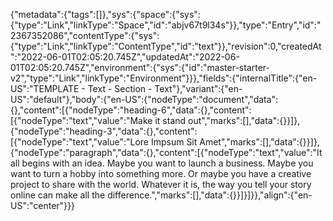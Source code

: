 {"metadata":{"tags":[]},"sys":{"space":{"sys":{"type":"Link","linkType":"Space","id":"abjv67t9l34s"}},"type":"Entry","id":"2367352086","contentType":{"sys":{"type":"Link","linkType":"ContentType","id":"text"}},"revision":0,"createdAt":"2022-06-01T02:05:20.745Z","updatedAt":"2022-06-01T02:05:20.745Z","environment":{"sys":{"id":"master-starter-v2","type":"Link","linkType":"Environment"}}},"fields":{"internalTitle":{"en-US":"TEMPLATE - Text - Section - Text"},"variant":{"en-US":"default"},"body":{"en-US":{"nodeType":"document","data":{},"content":[{"nodeType":"heading-6","data":{},"content":[{"nodeType":"text","value":"Make it stand out","marks":[],"data":{}}]},{"nodeType":"heading-3","data":{},"content":[{"nodeType":"text","value":"Lore Impsum Sit Amet","marks":[],"data":{}}]},{"nodeType":"paragraph","data":{},"content":[{"nodeType":"text","value":"It all begins with an idea. Maybe you want to launch a business. Maybe you want to turn a hobby into something more. Or maybe you have a creative project to share with the world. Whatever it is, the way you tell your story online can make all the difference.","marks":[],"data":{}}]}]}},"align":{"en-US":"center"}}}